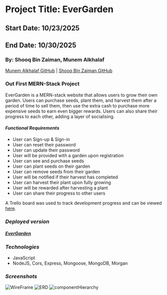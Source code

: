 # Project Title:  EverGarden
## Start Date: 10/23/2025
## End Date: 10/30/2025
### By: Shooq Bin Zaiman, Munem Alkhalaf

[Munem Alkhalaf GitHub](https://github.com/AndomiXD) |
[Shooq Bin Zaiman GitHub](https://github.com/shooqbinzaiman)

### Out First MERN-Stack Project

EverGarden is a MERN-stack website that allows users to grow their own garden. Users can purchase seeds, plant them, and harvest them after a period of time to sell them, then use the extra cash to purchase more expensive seeds to earn even bigger rewards. Users can also share their progress to each other, adding a layer of socialising.

#### ***Functional Requirements***
* User can Sign-up & Sign-in
* User can reset their password
* User can update their password
* User will be provided with a garden upon registration
* User can see and purchase seeds
* User can plant seeds on their garden
* User can remove seeds from their garden
* User will be notified if their harvest has completed
* User can harvest their plant upon fully growing
* User will be rewarded after harvesting a plant
* User can share their progress to other users

A Trello board was used to track development progress and can be viewed [here](https://trello.com/b/tQZMG1jD/evergarden).

### ***Deployed version***
##### [EverGarden]()

### ***Technologies***
* JavaScript
* NodeJS, Cors, Express, Mongoose, MongoDB, Morgan

### ***Screenshots***
![WireFrame](./images/wireframe.png)
![ERD](./images/ERD.png)
![componentHierarchy](./images/Component.png)
